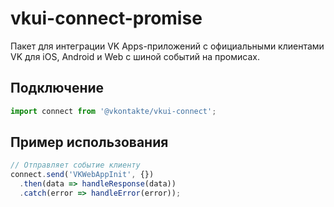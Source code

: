 # vkui-connect-promise

Пакет для интеграции VK Apps-приложений с официальными клиентами VK для iOS, Android и Web с шиной событий на промисах.

## Подключение
```js
import connect from '@vkontakte/vkui-connect';
```

## Пример использования
```js
// Отправляет событие клиенту
connect.send('VKWebAppInit', {})
  .then(data => handleResponse(data))
  .catch(error => handleError(error));
```